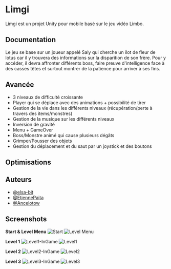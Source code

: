 # Limgi

Limgi est un projet Unity pour mobile basé sur le jeu vidéo Limbo.


## Documentation

Le jeu se base sur un joueur appelé Saly qui cherche un ilot de fleur de lotus car il y trouvera des informations sur la disparition de son frère. Pour y accéder, il devra affronter différents boss, faire preuve d'intelligence face à des casses têtes et surtout montrer de la patience pour arriver à ses fins. 


## Avancée

- 3 niveaux de difficulté croissante
- Player qui se déplace avec des animations + possibilité de tirer
- Gestion de la vie dans les différents niveaux (récupération/perte à travers des items/monstres)
- Gestion de la musique sur les différents niveaux
- Inversion de gravité
- Menu + GameOver
- Boss/Monstre animé qui cause plusieurs dégâts
- Grimper/Pousser des objets
- Gestion du déplacement et du saut par un joystick et des boutons

## Optimisations




## Auteurs

- [@elsa-bit](https://www.github.com/elsa-bit)
- [@EtiennePaita](https://www.github.com/EtiennePaita)
- [@Ancelotow](https://www.github.com/Ancelotow)


## Screenshots

**Start & Level Menu**
![Start](https://github.com/elsa-bit/LimboUnity/assets/72619858/e29f1c29-5294-4f96-bd89-a912b53fc929)
![Level Menu](https://github.com/elsa-bit/LimboUnity/assets/72619858/35ab883a-d274-4648-b251-ffbaae6c02c3)

**Level 1**
![Level1-InGame](https://github.com/elsa-bit/LimboUnity/assets/72619858/47950528-ae68-427c-8615-e09916d48b51)
![Level1](https://github.com/elsa-bit/LimboUnity/assets/72619858/e1464014-246e-4879-bc84-7601d5175cdc)

**Level 2**
![Level2-InGame](https://github.com/elsa-bit/LimboUnity/assets/72619858/f2db8960-7f89-4fee-ab80-a6caba380679)
![Level2](https://github.com/elsa-bit/LimboUnity/assets/72619858/8f053d01-f837-4725-855d-0806ba1c557b)

**Level 3**
![Level3-InGame](https://github.com/elsa-bit/LimboUnity/assets/72619858/2c8ac598-4d64-4a8e-b920-7c480222fcad)
![Level3](https://github.com/elsa-bit/LimboUnity/assets/72619858/571122d4-6c41-4ef2-8e83-9aa44a33dea7)
